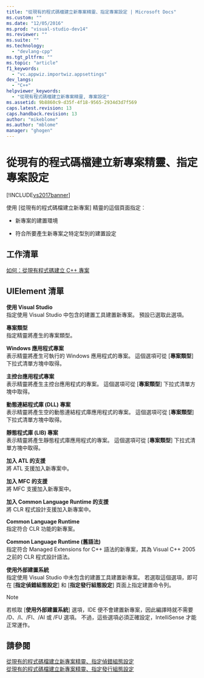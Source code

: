 ```yaml
---
title: "從現有的程式碼檔建立新專案精靈、指定專案設定 | Microsoft Docs"
ms.custom: ""
ms.date: "12/05/2016"
ms.prod: "visual-studio-dev14"
ms.reviewer: ""
ms.suite: ""
ms.technology: 
  - "devlang-cpp"
ms.tgt_pltfrm: ""
ms.topic: "article"
f1_keywords: 
  - "vc.appwiz.importwiz.appsettings"
dev_langs: 
  - "C++"
helpviewer_keywords: 
  - "從現有程式碼檔建立新專案精靈, 專案設定"
ms.assetid: 9b8860c9-d35f-4f18-9565-2934d3d7f569
caps.latest.revision: 13
caps.handback.revision: 13
author: "mikeblome"
ms.author: "mblome"
manager: "ghogen"
---
```

# 從現有的程式碼檔建立新專案精靈、指定專案設定
[!INCLUDE[vs2017banner](../assembler/inline/includes/vs2017banner.md)]

使用 \[從現有的程式碼檔建立新專案\] 精靈的這個頁面指定︰  
  
-   新專案的建置環境  
  
-   符合所要產生新專案之特定型別的建置設定  
  
## 工作清單  
 [如何：從現有程式碼建立 C\+\+ 專案](../ide/how-to-create-a-cpp-project-from-existing-code.md)  
  
## UIElement 清單  
 **使用 Visual Studio**  
 指定使用 Visual Studio 中包含的建置工具建置新專案。  預設已選取此選項。  
  
 **專案類型**  
 指定精靈將產生的專案類型。  
  
 **Windows 應用程式專案**  
 表示精靈將產生可執行的 Windows 應用程式的專案。  這個選項可從 \[**專案類型**\] 下拉式清單方塊中取得。  
  
 **主控台應用程式專案**  
 表示精靈將產生主控台應用程式的專案。  這個選項可從 \[**專案類型**\] 下拉式清單方塊中取得。  
  
 **動態連結程式庫 \(DLL\) 專案**  
 表示精靈將產生空的動態連結程式庫應用程式的專案。  這個選項可從 \[**專案類型**\] 下拉式清單方塊中取得。  
  
 **靜態程式庫 \(LIB\) 專案**  
 表示精靈將產生靜態程式庫應用程式的專案。  這個選項可從 \[**專案類型**\] 下拉式清單方塊中取得。  
  
 **加入 ATL 的支援**  
 將 ATL 支援加入新專案中。  
  
 **加入 MFC 的支援**  
 將 MFC 支援加入新專案中。  
  
 **加入 Common Language Runtime 的支援**  
 將 CLR 程式設計支援加入新專案中。  
  
 **Common Language Runtime**  
 指定符合 CLR 功能的新專案。  
  
 **Common Language Runtime \(舊語法\)**  
 指定符合 Managed Extensions for C\+\+ 語法的新專案，其為 Visual C\+\+ 2005 之前的 CLR 程式設計語法。  
  
 **使用外部建置系統**  
 指定使用 Visual Studio 中未包含的建置工具建置新專案。  若選取這個選項，即可在 \[**指定偵錯組態設定**\] 和 \[**指定發行組態設定**\] 頁面上指定建置命令列。  
  
> [!NOTE]
>  若核取 \[**使用外部建置系統**\] 選項，IDE 便不會建置新專案，因此編譯時就不需要 \/D、\/I、\/FI、\/AI 或 \/FU 選項。  不過，這些選項必須正確設定，IntelliSense 才能正常運作。  
  
## 請參閱  
 [從現有的程式碼檔建立新專案精靈、指定偵錯組態設定](../ide/specify-debug-configuration-settings.md)   
 [從現有的程式碼檔建立新專案精靈、指定發行組態設定](../ide/specify-release-configuration.md)
